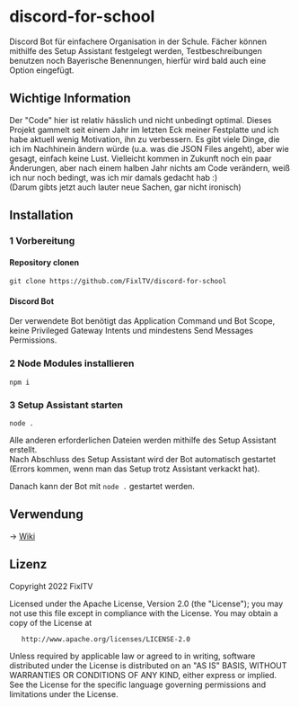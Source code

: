 # discord-for-school
Discord Bot für einfachere Organisation in der Schule. Fächer können mithilfe des Setup Assistant festgelegt werden, Testbeschreibungen benutzen noch Bayerische Benennungen, hierfür wird bald auch eine Option eingefügt.

## Wichtige Information
Der "Code" hier ist relativ hässlich und nicht unbedingt optimal. Dieses Projekt gammelt seit einem Jahr im letzten Eck meiner Festplatte und ich habe aktuell wenig Motivation, ihn zu verbessern. Es gibt viele Dinge, die ich im Nachhinein ändern würde (u.a. was die JSON Files angeht), aber wie gesagt, einfach keine Lust. Vielleicht kommen in Zukunft noch ein paar Änderungen, aber nach einem halben Jahr nichts am Code verändern, weiß ich nur noch bedingt, was ich mir damals gedacht hab :)  
(Darum gibts jetzt auch lauter neue Sachen, gar nicht ironisch)  

## Installation
### 1 Vorbereitung
#### Repository clonen
`git clone https://github.com/FixlTV/discord-for-school`
#### Discord Bot
Der verwendete Bot benötigt das Application Command und Bot Scope, keine Privileged Gateway Intents und mindestens Send Messages Permissions.

### 2 Node Modules installieren
```
npm i
```
### 3 Setup Assistant starten
```
node .
```
Alle anderen erforderlichen Dateien werden mithilfe des Setup Assistant erstellt.  
Nach Abschluss des Setup Assistant wird der Bot automatisch gestartet (Errors kommen, wenn man das Setup trotz Assistant verkackt hat).

Danach kann der Bot mit `node .` gestartet werden.

## Verwendung
-> [Wiki](https://github.com/FixlTV/discord-for-school/wiki)

## Lizenz
   Copyright 2022 FixlTV

   Licensed under the Apache License, Version 2.0 (the "License");
   you may not use this file except in compliance with the License.
   You may obtain a copy of the License at

       http://www.apache.org/licenses/LICENSE-2.0

   Unless required by applicable law or agreed to in writing, software
   distributed under the License is distributed on an "AS IS" BASIS,
   WITHOUT WARRANTIES OR CONDITIONS OF ANY KIND, either express or implied.
   See the License for the specific language governing permissions and
   limitations under the License.
